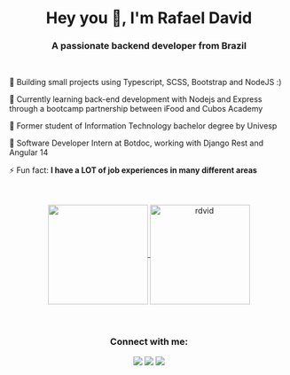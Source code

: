 <h1 align="center">Hey you 👋, I'm Rafael David</h1>
<h3 align="center">A passionate backend developer from Brazil</h3><br>

 🔭 Building small projects using Typescript, SCSS, Bootstrap and NodeJS :)

 🌱 Currently learning back-end development with Nodejs and Express through a bootcamp partnership between iFood and Cubos Academy

 🌱 Former student of Information Technology bachelor degree by Univesp

 🌱 Software Developer Intern at Botdoc, working with Django Rest and Angular 14

 ⚡ Fun fact: **I have a LOT of job experiences in many different areas**
<br>
<br>
<br>
<div align="center">
 
<a href="https://github.com/rdvid">
  <img align="center" height="180em" src="https://github-readme-stats.vercel.app/api/top-langs/?username=rdvid&layout=compact&theme=tokyonight&hide_langs_below=1" />
</a>

<a href="https://github.com/rdvid">
 <img align="center" height="180em" src="https://github-readme-stats.vercel.app/api?username=rdvid&show_icons=true&theme=tokyonight&line_height=27&count_private=true" alt=rdvid github stats"/>
</a>
<br>
<br>
<br>
<h3 align="center">Connect with me:</h3>
 
<p align="center">
  <a href="https://rdvid.github.io/aboutme/" target="_blank" alt="Gmail">
      <img src="https://img.shields.io/badge/-Website-ca5cdd?style=flat-square&labelColor=ca5cdd&logo=pinboard&logoColor=white"/></a>
  </a>
  <a href="https://www.linkedin.com/in/rdvid/" target=_blank alt="Linkedin">
      <img src="https://img.shields.io/badge/-Linkedin-0e76a8?style=flat-square&logo=Linkedin&logoColor=white"/></a>
  </a>
  <a href="https://wa.me/5512996503913" target=_blank alt="WhatsApp">
      <img src="https://img.shields.io/badge/-WhatsApp-25d366?style=flat-square&labelColor=25d366&logo=whatsapp&logoColor=white"/></a>
  </a>
</p>  
 
</div>
 

